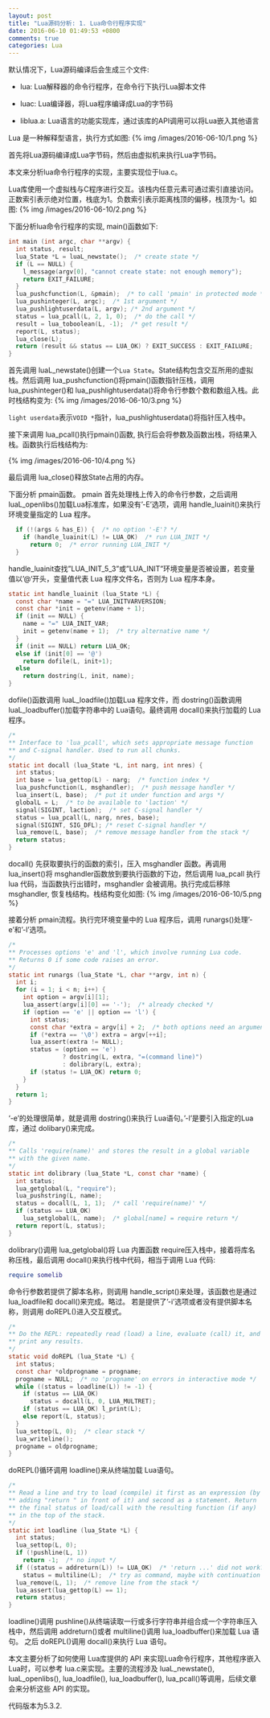 ```yaml
---
layout: post
title: "Lua源码分析: 1. Lua命令行程序实现"
date: 2016-06-10 01:49:53 +0800
comments: true
categories: Lua
---
```

默认情况下，Lua源码编译后会生成三个文件:

- lua: Lua解释器的命令行程序，在命令行下执行Lua脚本文件

- luac: Lua编译器，将Lua程序编译成Lua的字节码

- liblua.a: Lua语言的功能实现库，通过该库的API调用可以将Lua嵌入其他语言

Lua 是一种解释型语言，执行方式如图:
{% img /images/2016-06-10/1.png %}

首先将Lua源码编译成Lua字节码，然后由虚拟机来执行Lua字节码。

本文来分析lua命令行程序的实现，主要实现位于lua.c。

Lua库使用一个虚拟栈与C程序进行交互。该栈内任意元素可通过索引直接访问。正数索引表示绝对位置，栈底为1。负数索引表示距离栈顶的偏移，栈顶为-1。如图:
{% img /images/2016-06-10/2.png %}

下面分析lua命令行程序的实现, main()函数如下:
```c
int main (int argc, char **argv) {
  int status, result;
  lua_State *L = luaL_newstate();  /* create state */
  if (L == NULL) {
    l_message(argv[0], "cannot create state: not enough memory");
    return EXIT_FAILURE;
  }
  lua_pushcfunction(L, &pmain);  /* to call 'pmain' in protected mode */
  lua_pushinteger(L, argc);  /* 1st argument */
  lua_pushlightuserdata(L, argv); /* 2nd argument */
  status = lua_pcall(L, 2, 1, 0);  /* do the call */
  result = lua_toboolean(L, -1);  /* get result */
  report(L, status);
  lua_close(L);
  return (result && status == LUA_OK) ? EXIT_SUCCESS : EXIT_FAILURE;
}
```
首先调用 luaL_newstate()创建一个`Lua State`。State结构包含交互所用的虚拟栈。然后调用 lua_pushcfunction()将pmain()函数指针压栈，调用 lua_pushinteger()和 lua_pushlightuserdata()将命令行参数个数和数组入栈。此时栈结构变为:
{% img /images/2016-06-10/3.png %}

`light userdata`表示`VOID *`指针，lua_pushlightuserdata()将指针压入栈中。

接下来调用 lua_pcall()执行pmain()函数, 执行后会将参数及函数出栈，将结果入栈。函数执行后栈结构为:

{% img /images/2016-06-10/4.png %}

最后调用 lua_close()释放State占用的内存。

下面分析 pmain函数。
pmain 首先处理栈上传入的命令行参数，之后调用luaL_openlibs()加载Lua标准库，如果没有’-E’选项，调用 handle_luainit()来执行环境变量指定的 Lua 程序。
```c
  if (!(args & has_E)) {  /* no option '-E'? */
    if (handle_luainit(L) != LUA_OK)  /* run LUA_INIT */
      return 0;  /* error running LUA_INIT */
  }
```
handle_luainit查找”LUA_INIT_5_3”或”LUA_INIT”环境变量是否被设置，若变量值以’@‘开头，变量值代表 Lua 程序文件名，否则为 Lua 程序本身。
```c
static int handle_luainit (lua_State *L) {
  const char *name = "=" LUA_INITVARVERSION;
  const char *init = getenv(name + 1);
  if (init == NULL) {
    name = "=" LUA_INIT_VAR;
    init = getenv(name + 1);  /* try alternative name */
  }
  if (init == NULL) return LUA_OK;
  else if (init[0] == '@')
    return dofile(L, init+1);
  else
    return dostring(L, init, name);
}
```
dofile()函数调用 luaL_loadfile()加载Lua 程序文件，而 dostring()函数调用 luaL_loadbuffer()加载字符串中的 Lua语句。最终调用 docall()来执行加载的 Lua 程序。
```c
/*
** Interface to 'lua_pcall', which sets appropriate message function
** and C-signal handler. Used to run all chunks.
*/
static int docall (lua_State *L, int narg, int nres) {
  int status;
  int base = lua_gettop(L) - narg;  /* function index */
  lua_pushcfunction(L, msghandler);  /* push message handler */
  lua_insert(L, base);  /* put it under function and args */
  globalL = L;  /* to be available to 'laction' */
  signal(SIGINT, laction);  /* set C-signal handler */
  status = lua_pcall(L, narg, nres, base);
  signal(SIGINT, SIG_DFL); /* reset C-signal handler */
  lua_remove(L, base);  /* remove message handler from the stack */
  return status;
}
```
docall() 先获取要执行的函数的索引，压入 msghandler 函数。再调用 lua_insert()将 msghandler函数放到要执行函数的下边，然后调用 lua_pcall 执行 lua 代码，当函数执行出错时，msghandler 会被调用。执行完成后移除 msghandler, 恢复栈结构。栈结构变化如图:
{% img /images/2016-06-10/5.png %}

接着分析 pmain流程。执行完环境变量中的 Lua 程序后，调用 runargs()处理’-e’和’-l’选项。
```c
/*
** Processes options 'e' and 'l', which involve running Lua code.
** Returns 0 if some code raises an error.
*/
static int runargs (lua_State *L, char **argv, int n) {
  int i;
  for (i = 1; i < n; i++) {
    int option = argv[i][1];
    lua_assert(argv[i][0] == '-');  /* already checked */
    if (option == 'e' || option == 'l') {
      int status;
      const char *extra = argv[i] + 2;  /* both options need an argument */
      if (*extra == '\0') extra = argv[++i];
      lua_assert(extra != NULL);
      status = (option == 'e')
               ? dostring(L, extra, "=(command line)")
               : dolibrary(L, extra);
      if (status != LUA_OK) return 0;
    }
  }
  return 1;
}
```
‘-e’的处理很简单，就是调用 dostring()来执行 Lua语句。’-l’是要引入指定的Lua 库，通过 dolibary()来完成。
```c
/*
** Calls 'require(name)' and stores the result in a global variable
** with the given name.
*/
static int dolibrary (lua_State *L, const char *name) {
  int status;
  lua_getglobal(L, "require");
  lua_pushstring(L, name);
  status = docall(L, 1, 1);  /* call 'require(name)' */
  if (status == LUA_OK)
    lua_setglobal(L, name);  /* global[name] = require return */
  return report(L, status);
}
```
dolibrary()调用 lua_getglobal()将 Lua 内置函数 require压入栈中，接着将库名称压栈，最后调用 docall()来执行栈中代码，相当于调用 Lua 代码:
```lua
require somelib
```
命令行参数若提供了脚本名称，则调用 handle_script()来处理，该函数也是通过 lua_loadfile和 docall()来完成。略过。
若是提供了’-i’选项或者没有提供脚本名称，则调用 doREPL()进入交互模式。
```c
/*
** Do the REPL: repeatedly read (load) a line, evaluate (call) it, and
** print any results.
*/
static void doREPL (lua_State *L) {
  int status;
  const char *oldprogname = progname;
  progname = NULL;  /* no 'progname' on errors in interactive mode */
  while ((status = loadline(L)) != -1) {
    if (status == LUA_OK)
      status = docall(L, 0, LUA_MULTRET);
    if (status == LUA_OK) l_print(L);
    else report(L, status);
  }
  lua_settop(L, 0);  /* clear stack */
  lua_writeline();
  progname = oldprogname;
}
```
doREPL()循环调用 loadline()来从终端加载 Lua语句。
```c
/*
** Read a line and try to load (compile) it first as an expression (by
** adding "return " in front of it) and second as a statement. Return
** the final status of load/call with the resulting function (if any)
** in the top of the stack.
*/
static int loadline (lua_State *L) {
  int status;
  lua_settop(L, 0);
  if (!pushline(L, 1))
    return -1;  /* no input */
  if ((status = addreturn(L)) != LUA_OK)  /* 'return ...' did not work? */
    status = multiline(L);  /* try as command, maybe with continuation lines */
  lua_remove(L, 1);  /* remove line from the stack */
  lua_assert(lua_gettop(L) == 1);
  return status;
}
```
loadline()调用 pushline()从终端读取一行或多行字符串并组合成一个字符串压入栈中，然后调用 addreturn()或者 multiline()调用 lua_loadbuffer()来加载 Lua 语句。
之后 doREPL()调用 docall()来执行 Lua 语句。

本文主要分析了如何使用 Lua库提供的 API 来实现Lua命令行程序，其他程序嵌入 Lua时，可以参考 lua.c来实现。主要的流程涉及 luaL_newstate(), luaL_openlibs(), lua_loadfile(), lua_loadbuffer(), lua_pcall()等调用，后续文章会来分析这些 API 的实现。

代码版本为5.3.2.
